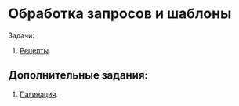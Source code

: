 # Обработка запросов и шаблоны

Задачи:

1. [Рецепты](./recipes).

## Дополнительные задания:

1. [Пагинация](./pagination).

